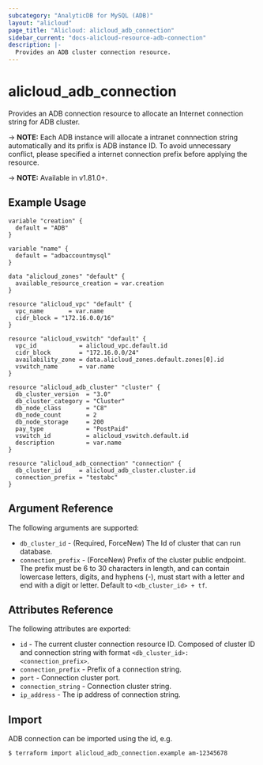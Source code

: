 ```yaml
---
subcategory: "AnalyticDB for MySQL (ADB)"
layout: "alicloud"
page_title: "Alicloud: alicloud_adb_connection"
sidebar_current: "docs-alicloud-resource-adb-connection"
description: |-
  Provides an ADB cluster connection resource.
---
```


# alicloud\_adb\_connection

Provides an ADB connection resource to allocate an Internet connection string for ADB cluster.

-> **NOTE:** Each ADB instance will allocate a intranet connnection string automatically and its prifix is ADB instance ID.
 To avoid unnecessary conflict, please specified a internet connection prefix before applying the resource.

-> **NOTE:** Available in v1.81.0+.

## Example Usage

```
variable "creation" {
  default = "ADB"
}

variable "name" {
  default = "adbaccountmysql"
}

data "alicloud_zones" "default" {
  available_resource_creation = var.creation
}

resource "alicloud_vpc" "default" {
  vpc_name       = var.name
  cidr_block = "172.16.0.0/16"
}

resource "alicloud_vswitch" "default" {
  vpc_id            = alicloud_vpc.default.id
  cidr_block        = "172.16.0.0/24"
  availability_zone = data.alicloud_zones.default.zones[0].id
  vswitch_name      = var.name
}

resource "alicloud_adb_cluster" "cluster" {
  db_cluster_version  = "3.0"
  db_cluster_category = "Cluster"
  db_node_class       = "C8"
  db_node_count       = 2
  db_node_storage     = 200
  pay_type            = "PostPaid"
  vswitch_id          = alicloud_vswitch.default.id
  description         = var.name
}

resource "alicloud_adb_connection" "connection" {
  db_cluster_id     = alicloud_adb_cluster.cluster.id
  connection_prefix = "testabc"
}
```

## Argument Reference

The following arguments are supported:

* `db_cluster_id` - (Required, ForceNew) The Id of cluster that can run database.
* `connection_prefix` - (ForceNew) Prefix of the cluster public endpoint. The prefix must be 6 to 30 characters in length, and can contain lowercase letters, digits, and hyphens (-), must start with a letter and end with a digit or letter. Default to `<db_cluster_id> + tf`.

## Attributes Reference

The following attributes are exported:

* `id` - The current cluster connection resource ID. Composed of cluster ID and connection string with format `<db_cluster_id>:<connection_prefix>`.
* `connection_prefix` - Prefix of a connection string.
* `port` - Connection cluster port.
* `connection_string` - Connection cluster string.
* `ip_address` - The ip address of connection string.

## Import

ADB connection can be imported using the id, e.g.

```
$ terraform import alicloud_adb_connection.example am-12345678
```
